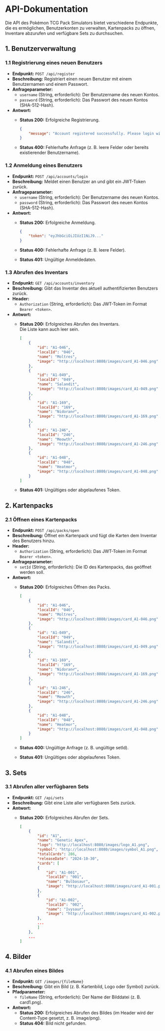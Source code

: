 # API-Dokumentation

Die API des Pokémon TCG Pack Simulators bietet verschiedene Endpunkte, die es ermöglichen, Benutzerkonten zu verwalten, Kartenpacks zu öffnen, Inventare abzurufen und verfügbare Sets zu durchsuchen.

## 1. Benutzerverwaltung

### 1.1 Registrierung eines neuen Benutzers

- **Endpunkt:** `POST /api/register`
- **Beschreibung:** Registriert einen neuen Benutzer mit einem Benutzernamen und einem Passwort.
- **Anfrageparameter:**
  - `username` (String, erforderlich): Der Benutzername des neuen Kontos.
  - `password` (String, erforderlich): Das Passwort des neuen Kontos (SHA-512-Hash).
- **Antwort:**
  - **Status 200:** Erfolgreiche Registrierung.

    ```json
    {
        "message": "Account registered successfully. Please login with the new credentials."
    }
    ```

  - **Status 400:** Fehlerhafte Anfrage (z. B. leere Felder oder bereits existierender Benutzername).

### 1.2 Anmeldung eines Benutzers

- **Endpunkt:** `POST /api/accounts/login`
- **Beschreibung:** Meldet einen Benutzer an und gibt ein JWT-Token zurück.
- **Anfrageparameter:**
  - `username` (String, erforderlich): Der Benutzername des neuen Kontos.
  - `password` (String, erforderlich): Das Passwort des neuen Kontos (SHA-512-Hash).
- **Antwort:**
  - **Status 200:** Erfolgreiche Anmeldung.

    ```json
    {
        "token": "eyJhbGciOiJIUzI1NiJ9..."
    }
    ```

  - **Status 400:** Fehlerhafte Anfrage (z. B. leere Felder).
  - **Status 401:** Ungültige Anmeldedaten.

### 1.3 Abrufen des Inventars

- **Endpunkt:** `GET /api/accounts/inventory`
- **Beschreibung:** Gibt das Inventar des aktuell authentifizierten Benutzers zurück.
- **Header:**
  - `Authorization` (String, erforderlich): Das JWT-Token im Format `Bearer <token>`.
- **Antwort:**
  - **Status 200:** Erfolgreiches Abrufen des Inventars.\
  Die Liste kann auch leer sein.

    ```json
    [
        {
            "id": "A1-046",
            "localId": "046",
            "name": "Moltres",
            "image": "http://localhost:8080/images/card_A1-046.png"
        },
        {
            "id": "A1-049",
            "localId": "049",
            "name": "Salandit",
            "image": "http://localhost:8080/images/card_A1-049.png"
        },
        {
            "id": "A1-169",
            "localId": "169",
            "name": "Nidoran♂",
            "image": "http://localhost:8080/images/card_A1-169.png"
        },
        {
            "id": "A1-246",
            "localId": "246",
            "name": "Meowth",
            "image": "http://localhost:8080/images/card_A1-246.png"
        },
        {
            "id": "A1-048",
            "localId": "048",
            "name": "Heatmor",
            "image": "http://localhost:8080/images/card_A1-048.png"
        }
    ]
    ```

  - **Status 401:** Ungültiges oder abgelaufenes Token.

## 2. Kartenpacks

### 2.1 Öffnen eines Kartenpacks

- **Endpunkt:** `POST /api/packs/open`
- **Beschreibung:** Öffnet ein Kartenpack und fügt die Karten dem Inventar des Benutzers hinzu.
- **Header:**
  - `Authorization` (String, erforderlich): Das JWT-Token im Format `Bearer <token>`.
- **Anfrageparameter:**
  - `setId` (String, erforderlich): Die ID des Kartenpacks, das geöffnet werden soll.
- **Antwort:**
  - **Status 200:** Erfolgreiches Öffnen des Packs.

    ```json
    [
        {
            "id": "A1-046",
            "localId": "046",
            "name": "Moltres",
            "image": "http://localhost:8080/images/card_A1-046.png"
        },
        {
            "id": "A1-049",
            "localId": "049",
            "name": "Salandit",
            "image": "http://localhost:8080/images/card_A1-049.png"
        },
        {
            "id": "A1-169",
            "localId": "169",
            "name": "Nidoran♂",
            "image": "http://localhost:8080/images/card_A1-169.png"
        },
        {
            "id": "A1-246",
            "localId": "246",
            "name": "Meowth",
            "image": "http://localhost:8080/images/card_A1-246.png"
        },
        {
            "id": "A1-048",
            "localId": "048",
            "name": "Heatmor",
            "image": "http://localhost:8080/images/card_A1-048.png"
        }
    ]
    ```

  - **Status 400:** Ungültige Anfrage (z. B. ungültige setId).
  - **Status 401:** Ungültiges oder abgelaufenes Token.

## 3. Sets

### 3.1 Abrufen aller verfügbaren Sets

- **Endpunkt:** `GET /api/sets`
- **Beschreibung:** Gibt eine Liste aller verfügbaren Sets zurück.
- **Antwort:**
  - **Status 200:** Erfolgreiches Abrufen der Sets.

    ```json
    [
        {
            "id": "A1",
            "name": "Genetic Apex",
            "logo": "http://localhost:8080/images/logo_A1.png",
            "symbol": "http://localhost:8080/images/symbol_A1.png",
            "totalCards": 286,
            "releaseDate": "2024-10-30",
            "cards": [
            {
                "id": "A1-001",
                "localId": "001",
                "name": "Bulbasaur",
                "image": "http://localhost:8080/images/card_A1-001.png"
            },
            {
                "id": "A1-002",
                "localId": "002",
                "name": "Ivysaur",
                "image": "http://localhost:8080/images/card_A1-002.png"
            },
            ...
            ]
        },
        ...
    ]
    ```

## 4. Bilder

### 4.1 Abrufen eines Bildes

- **Endpunkt:** `GET /images/{fileName}`
- **Beschreibung:** Gibt ein Bild (z. B. Kartenbild, Logo oder Symbol) zurück.
- **Pfadparameter:**
  - `fileName` (String, erforderlich): Der Name der Bilddatei (z. B. card1.png).
- **Antwort:**
  - **Status 200:** Erfolgreiches Abrufen des Bildes (im Header wird der Content-Type gesetzt, z. B. image/png).
  - **Status 404:** Bild nicht gefunden.

